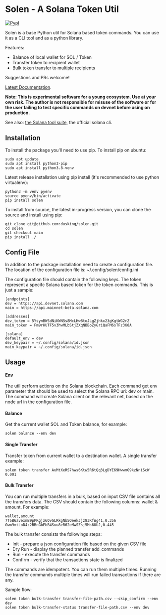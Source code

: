 Solen - A Solana Token Util
====
[![PypI](http://img.shields.io/pypi/v/solen.svg)](http://img.shields.io/pypi/v/solen.svg)


Solen is a base Python util for Solana based token commands. You can use it as a CLI tool and as a python library.

Features:
* Balance of local wallet for SOL / Token
* Transfer token to recipient wallet 
* Bulk token transfer to multiple recipients

Suggestions and PRs welcome!

[Latest Documentation](https://dusking.github.io/solen/).

**Note: This is experimental software for a young ecosystem. 
Use at your own risk. The author is not responsible for misuse of the software or for the user failing 
to test specific commands on devnet before using on production.**

See also: [the Solana tool suite](https://docs.solana.com/cli/install-solana-cli-tools), the official solana cli.

## Installation ##

To install the package you'll need to use pip. To install pip on ubuntu:

```
sudo apt update
sudo apt install python3-pip
sudo apt install python3.8-venv
```

Latest release installation using pip install (it's recommended to use python virtualenv):

```
python3 -m venv pyenv
source pyenv/bin/activate
pip install solen
```

To install from source, the latest in-progress version, you can clone the source and install using pip:

```
git clone git@github.com:dusking/solen.git
cd solen
git checkout main
pip install ./
```

## Config File ##

In addition to the package installation need to create a configuration file.
The location of the configuration file is: ~/.config/solen/config.ini


The configuration file should contain the following keys.
The token represent a specifc Solana based token for the token commands.
This is just a sample:

```
[endpoints]
dev = https://api.devnet.solana.com
main = https://api.mainnet-beta.solana.com

[addresses]
dev_token = 5YsymBWSdNiKWN5s8McLHw8toJLgZjhkx23gKgtWG2rZ
main_token = Fm9rHUTF5v3hwMLbStjZXqNBBoZyGriQaFM6sTFz3K8A

[solana]
default_env = dev
dev_keypair = ~/.config/solana/id.json
main_keypair = ~/.config/solana/id.json
```

## Usage ##

#### Env ####
The util perform actions on the Solana blockchain. 
Each command get env parameter that should be used to select the Solana RPC uri: dev or main.
The command will create Solana client on the relevant net, 
based on the node url in the configuration file. 


#### Balance ####

Get the current wallet SOL and Token balance, for example:

```
solen balance --env dev
```

#### Single Transfer ####

Transfer token from current wallet to a destination wallet.
A single transfer example: 

```
solen token transfer AuMtXeRS7hws6Ktw5R6tQq3LgDYE69HwwmG9kzNniScW 0.001
```

#### Bulk Transfer ####

You can run multiple transfers in a bulk, based on input CSV file contains all the transfers data.
The CSV should contain the following columns: wallet & amount. For example:

```csv
wallet,amount
7T6B6avexmB9pPRgjz6QvGLRkgNb5QeekJjz83KfWg41,0.356
Gwm9mtLoD4z2BBnGbEbB4Suu8eR62eMwSZsj5Ms6UUJ,0.445
```

The bulk transfer consists the followings steps:
* Init - prepare a json configuration file based on the given CSV file
* Dry Run - display the planned transfer add_commands
* Run - execute the transfer commands
* Confirm - verify that the transactions state is finalized

The commands are idempotent. You can run them multiple times. 
Running the transfer commands multiple times will run failed transactions if there are any.

Sample flow:

```
solen token bulk-transfer transfer-file-path.csv --skip_confirm --env dev
solen token bulk-transfer-status transfer-file-path.csv --env dev
```

